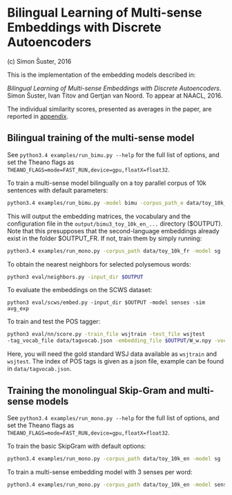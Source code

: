 # Bilingual Learning of Multi-sense Embeddings with Discrete Autoencoders

(c) Simon Šuster, 2016

This is the implementation of the embedding models described in:

 *Bilingual Learning of Multi-sense Embeddings with Discrete Autoencoders*. Simon Šuster, Ivan Titov and Gertjan van Noord. To appear at NAACL, 2016.

The individual similarity scores, presented as averages in the paper, are reported in [appendix](appendix/).

## Bilingual training of the multi-sense model
See `python3.4 examples/run_bimu.py --help` for the full list of options, and set the Theano flags as `THEANO_FLAGS=mode=FAST_RUN,device=gpu,floatX=float32`.


To train a multi-sense model bilingually on a toy parallel corpus of 10k sentences with default parameters:

```sh
python3.4 examples/run_bimu.py -model bimu -corpus_path_e data/toy_10k_en -corpus_path_f data/toy_10k_fr -corpus_path_a data/toy_10k_align -model_f_dir $OUTPUT_FR
``` 

This will output the embedding matrices, the vocabulary and the configuration file in the `output/bimu3_toy_10k_en_...` directory ($OUTPUT). Note that this presupposes that the second-language embeddings already exist in the folder $OUTPUT_FR. If not, train them by simply running:

```sh
python3.4 examples/run_mono.py -corpus_path data/toy_10k_fr -model sg
```

To obtain the nearest neighbors for selected polysemous words:

```sh
python3 eval/neighbors.py -input_dir $OUTPUT
```

To evaluate the embeddings on the SCWS dataset:

```
python3 eval/scws/embed.py -input_dir $OUTPUT -model senses -sim avg_exp
```

To train and test the POS tagger: 

```sh
python3 eval/nn/score.py -train_file wsjtrain -test_file wsjtest  
-tag_vocab_file data/tagvocab.json -embedding_file $OUTPUT/W_w.npy -vocab_file $OUTPUT/w_index.json -cembedding_file $OUTPUT/W_c.npy
```

Here, you will need the gold standard WSJ data available as `wsjtrain` and `wsjtest`. The index of POS tags is given as a json file, example can be found in `data/tagvocab.json`.

## Training the monolingual Skip-Gram and multi-sense models
See `python3.4 examples/run_mono.py --help` for the full list of options, and set the Theano flags as `THEANO_FLAGS=mode=FAST_RUN,device=gpu,floatX=float32`.


To train the basic SkipGram with default options:

```sh
python3.4 examples/run_mono.py -corpus_path data/toy_10k_en -model sg
```

To train a multi-sense embedding model with 3 senses per word:

```sh
python3.4 examples/run_mono.py -corpus_path data/toy_10k_en -model senses -n_senses 3
```
